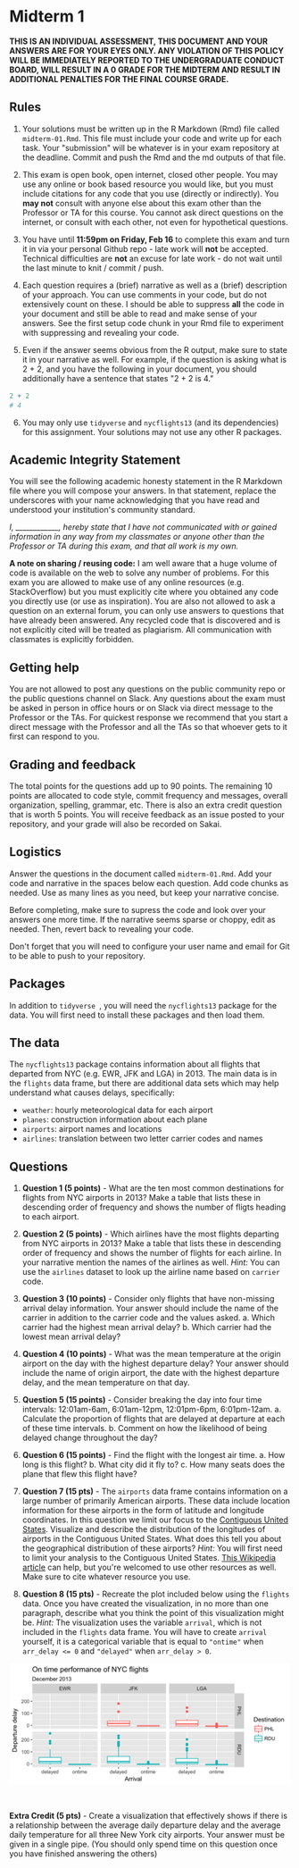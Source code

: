 # Midterm 1

**THIS IS AN INDIVIDUAL ASSESSMENT, THIS DOCUMENT AND YOUR ANSWERS ARE FOR YOUR EYES ONLY. ANY VIOLATION OF THIS POLICY WILL BE IMMEDIATELY REPORTED TO THE UNDERGRADUATE CONDUCT BOARD, WILL RESULT IN A 0 GRADE FOR THE MIDTERM AND RESULT IN ADDITIONAL PENALTIES FOR THE FINAL COURSE GRADE.**

## Rules

1. Your solutions must be written up in the R Markdown (Rmd) file called `midterm-01.Rmd`. This file must include your code and write up for each task. Your "submission" will be whatever is in your exam repository at the deadline. Commit and push the Rmd and the md outputs of that file.

2. This exam is open book, open internet, closed other people. You may use any online or book based resource you would like, but you must include citations for any code that you use (directly or indirectly). You **may not** consult with anyone else about this exam other than the Professor or TA for this course. You cannot ask direct questions on the internet, or consult with each other, not even for hypothetical questions.

3. You have until **11:59pm on Friday, Feb 16** to complete this exam and turn it in via your personal Github repo - late work will **not** be accepted. Technical difficulties are **not** an excuse for late work - do not wait until the last minute to knit / commit / push.

4. Each question requires a (brief) narrative as well as a 
(brief) description of your approach. You can use comments in your code, but do not extensively count on these. I should be able to suppress **all** the code in your document and still be able to read and make sense of your answers. See the first setup code chunk in your Rmd file to experiment with suppressing and revealing your code. 

5. Even if the answer seems obvious from the R output, make sure to state it in your narrative as well. For example, if the question is asking what is 2 + 2, and you have the following in your document, you should additionally have a sentence that states "2 + 2 is 4."

```r
2 + 2
# 4
```

6. You may only use `tidyverse` and `nycflights13` (and its dependencies) for this assignment. Your solutions may not use any other R packages.

## Academic Integrity Statement

You will see the following academic honesty statement in the R Markdown file where you will compose your answers. In that statement, replace the underscores with your name acknowledging that you have read and understood your institution's community standard.

*I, ____________, hereby state that I have not communicated with or gained information in any way from my classmates or anyone other than the Professor or TA during this exam, and that all work is my own.*

**A note on sharing / reusing code:** I am well aware that a huge volume of code is available on the web to solve any number of problems. For this exam you are allowed to make use of any online resources (e.g. StackOverflow) but you must explicitly cite where you obtained any code you directly use (or use as inspiration). You are also not allowed to ask a question on an external forum, you can only use answers to questions that have already been answered.
Any recycled code that is discovered and is not explicitly cited will be treated as plagiarism. All communication with classmates is explicitly forbidden.

## Getting help

You are not allowed to post any questions on the public community repo or the public questions channel on Slack. Any questions about the exam must be asked in person in office hours or on Slack via direct message to the Professor or the TAs. For quickest response we recommend that you start a direct message with the Professor and all the TAs so that whoever gets to it first can respond to you.

## Grading and feedback

The total points for the questions add up to 90 points. The remaining 10 points are allocated to code style, commit frequency and messages, overall organization, spelling, grammar, etc. There is also an extra credit question that is worth 5 points. You will receive feedback as an issue posted to your repository, and your grade will also be recorded on Sakai.

## Logistics

Answer the questions in the document called `midterm-01.Rmd`. Add your code and narrative in the spaces below each question. Add code chunks as needed. Use as many lines as you need, but keep your narrative concise.

Before completing, make sure to supress the code and look over your answers one more time. If the narrative seems sparse or choppy, edit as needed. Then, revert back to revealing your code.

Don't forget that you will need to configure your user name and email for Git to be able to push to your repository.

## Packages

In addition to `tidyverse `, you will need the `nycflights13` package for the data. You will first need to install these packages and then load them.

## The data

The `nycflights13` package contains information about all flights that departed from NYC (e.g. EWR, JFK and LGA) in 2013. The main data is in the `flights` data frame, but there are additional data sets which may help understand what causes delays, specifically:

* `weather`: hourly meteorological data for each airport
* `planes`: construction information about each plane
* `airports`: airport names and locations
* `airlines`: translation between two letter carrier codes and names

## Questions 

1. **Question 1 (5 points)** - What are the ten most common destinations for flights from NYC airports in 2013? Make a table that lists these in descending order of frequency and shows the number of fligts heading to each airport.

2. **Question 2 (5 points)** - Which airlines have the most flights departing from NYC airports in 2013? Make a table that lists these in descending order of frequency and shows the number of flights for each airline. In your narrative mention the names of the airlines as well. *Hint:* You can use the `airlines` dataset to look up the airline name based on `carrier` code.

3. **Question 3 (10 points)** - Consider only flights that have non-missing arrival delay information. Your answer should include the name of the carrier in addition to the carrier code and the values asked.
    a. Which carrier had the highest mean arrival delay? 
    b. Which carrier had the lowest mean arrival delay?

4. **Question 4 (10 points)** - What was the mean temperature at the origin airport on the day with the highest departure delay? Your answer should include the name of origin airport, the date with the highest departure delay, and the mean temperature on that day.

5. **Question 5 (15 points)** - Consider breaking the day into four time intervals: 12:01am-6am, 6:01am-12pm, 12:01pm-6pm, 6:01pm-12am. 
    a. Calculate the proportion of flights that are delayed at departure at each of these time intervals. 
    b. Comment on how the likelihood of being delayed change throughout the day?

6. **Question 6 (15 points)** - Find the flight with the longest air time. 
    a. How long is this flight? 
    b. What city did it fly to? 
    c. How many seats does the plane that flew this flight have?

7. **Question 7 (15 pts)** - The `airports` data frame contains information on a large number of primarily American airports. These data include location information for these airports in the form of latitude and longitude coordinates. In this question we limit our focus to the [Contiguous United States](https://en.wikipedia.org/wiki/Contiguous_United_States). Visualize and describe the distribution of the longitudes of airports in the Contiguous United States. What does this tell you about the geographical distribution of these airports? *Hint:* You will first need to limit your analysis to the Contiguous United States. [This Wikipedia article](https://en.wikipedia.org/wiki/List_of_extreme_points_of_the_United_States) can help, but you're welcomed to use other resources as well. Make sure to cite whatever resource you use.

8. **Question 8 (15 pts)** - Recreate the plot included below using the `flights` data. Once you have created the visualization, in no more than one paragraph, describe what you think the point of this visualization might be. *Hint:* The visualization uses the variable `arrival`, which is not included in the `flights` data frame. You will have to create `arrival` yourself, it is a categorical variable that is equal to `"ontime"` when `arr_delay <= 0` and `"delayed"` when `arr_delay > 0`. 

![](img/plot-to-recreate.png)

<br>

**Extra Credit (5 pts)** - Create a visualization that effectively shows if there is a relationship between the average daily departure delay and the average daily temperature for all three New York city airports. Your answer must be given in a single pipe. (You should only spend time on this question once you have finished answering the others)

<br><br>